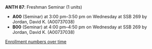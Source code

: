 **ANTH 87**: Freshman Seminar (1 units)

- **A00** (Seminar) at 3:00 pm–3:50 pm on Wednesday at SSB 269 by Jordan, David K. (A00737038)
- **B00** (Seminar) at 4:00 pm–4:50 pm on Wednesday at SSB 269 by Jordan, David K. (A00737038)

[Enrollment numbers over time](./ANTH87.tsv)
